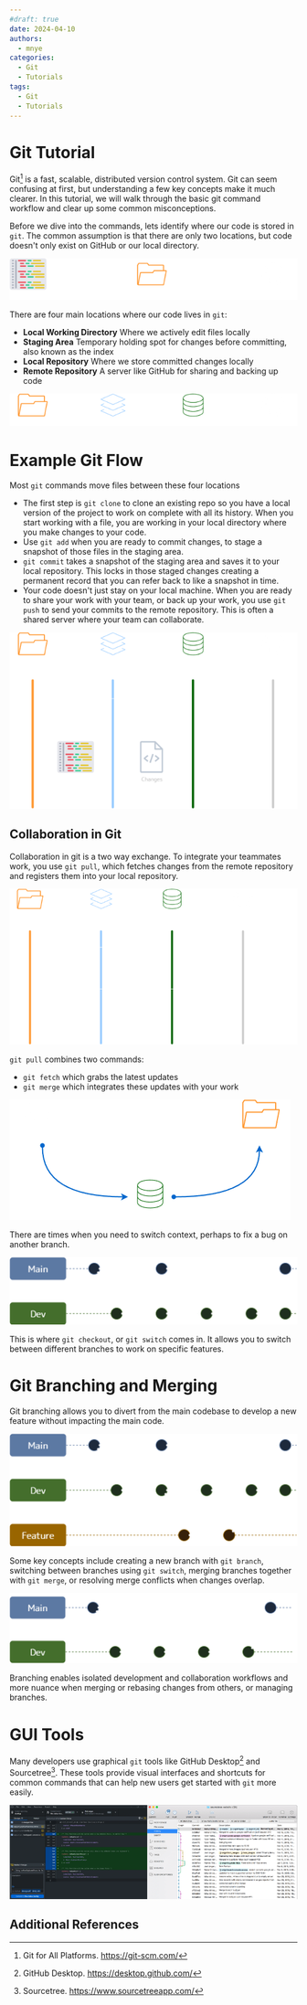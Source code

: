 ```yaml
---
#draft: true
date: 2024-04-10
authors:
  - mnye
categories:
  - Git
  - Tutorials
tags:
  - Git
  - Tutorials
---
```


# Git Tutorial

Git[^1] is a fast, scalable, distributed version control system. Git can seem confusing at first, but understanding a few key concepts make it much clearer. In this tutorial, we will walk through the basic git command workflow and clear up some common misconceptions.

<!-- more -->

Before we dive into the commands, lets identify where our code is stored in `git`. The common assumption is that there are only two locations, but code doesn't only exist on GitHub or our local directory.

![Git Misconception 1](../../assets/images/git-misconception.png)

There are four main locations where our code lives in `git`:

- **Local Working Directory** Where we actively edit files locally
- **Staging Area** Temporary holding spot for changes before committing, also known as the index
- **Local Repository** Where we store committed changes locally
- **Remote Repository** A server like GitHub for sharing and backing up code

![Git Locations](../../assets/images/git-locations.png)

# Example Git Flow
Most `git` commands move files between these four locations

- The first step is `git clone` to clone an existing repo so you have a local version of the project to work on complete with all its history. When you start working with a file, you are working in your local directory where you make changes to your code.
- Use `git add` when you are ready to commit changes, to stage a snapshot of those files in the staging area.
- `git commit` takes a snapshot of the staging area and saves it to your local repository. This locks in those staged changes creating a permanent record that you can refer back to like a snapshot in time.
- Your code doesn't just stay on your local machine. When you are ready to share your work with your team, or back up your work, you use `git push` to send your commits to the remote repository. This is often a shared server where your team can collaborate.

![Example Git Flow](../../assets/images/git-flow.png)

## Collaboration in Git

Collaboration in git is a two way exchange. To integrate your teammates work, you use `git pull`, which fetches changes from the remote repository and registers them into your local repository.

![Example Git Flow 2](../../assets/images/git-flow-pull.png)

`git pull` combines two commands:

- `git fetch` which grabs the latest updates
- `git merge` which integrates these updates with your work

![Git Pull](../../assets/images/git-pull.png)

There are times when you need to switch context, perhaps to fix a bug on another branch.

![Git Branch Example 1](../../assets/images/git-branch.png)

This is where `git checkout`, or `git switch` comes in. It allows you to switch between different branches to work on specific features.

# Git Branching and Merging

Git branching allows you to divert from the main codebase to develop a new feature without impacting the main code.

![Git Branch Example 2](../../assets/images/git-branching.png)

Some key concepts include creating a new branch with `git branch`, switching between branches using `git switch`, merging branches together with `git merge`, or resolving merge conflicts when changes overlap.

![Git Merge](../../assets/images/git-merge.png)

Branching enables isolated development and collaboration workflows and more nuance when merging or rebasing changes from others, or managing branches.

# GUI Tools

Many developers use graphical `git` tools like GitHub Desktop[^2] and Sourcetree[^3]. These tools provide visual interfaces and shortcuts for common commands that can help new users get started with `git` more easily.

![Git GUI](../../assets/images/git-gui.png)

## Additional References

[^1]:
    Git for All Platforms. <https://git-scm.com/>
[^2]:
    GitHub Desktop. <https://desktop.github.com/>
[^3]:
    Sourcetree. <https://www.sourcetreeapp.com/>
